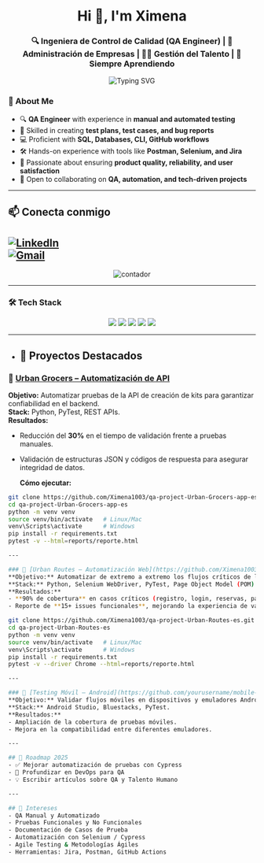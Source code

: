 
<!-- Banner o título -->
<h1 align="center">Hi 👋, I'm Ximena</h1>
<h3 align="center">🔍 Ingeniera de Control de Calidad (QA Engineer) | 💼 Administración de Empresas | 👩‍💻 Gestión del Talento | 🚀 Siempre Aprendiendo</h3>

<!-- Efecto de escritura -->
<p align="center">
  <img src="https://readme-typing-svg.herokuapp.com?font=Fira+Code&pause=1000&color=4D7DB6&center=true&vCenter=true&width=600&lines=QA+Engineer+in+progress;Testing+%26+Automation;SQL+%7C+Databases+%7C+CLI;Breaking+things+to+make+them+better+%F0%9F%9A%80" alt="Typing SVG" />
</p>


### 🌟 About Me  
- 🔍 **QA Engineer** with experience in **manual and automated testing**  
- 🧪 Skilled in creating **test plans, test cases, and bug reports**  
- 💻 Proficient with **SQL, Databases, CLI, GitHub workflows**  
- 🛠️ Hands-on experience with tools like **Postman, Selenium, and Jira**  
- 🎯 Passionate about ensuring **product quality, reliability, and user satisfaction**  
- 🤝 Open to collaborating on **QA, automation, and tech-driven projects**  

---

## 📫 Conecta conmigo
[![LinkedIn](https://img.shields.io/badge/LinkedIn-blue?logo=linkedin&logoColor=white)](https://www.linkedin.com/public-profile/settings?trk=d_flagship3_profile_self_view_public_profile)  
[![Gmail](https://img.shields.io/badge/Email-D14836?logo=gmail&logoColor=white)](mailto:ximenaarias1003@gmail.com)
---


<p align="center">
  <img src="https://komarev.com/ghpvc/?username=ximena1003&label=Profile%20views&color=0e75b6&style=flat" alt="contador" />
</p>

---


### 🛠️ Tech Stack  
<p align="center">
  <img src="https://img.shields.io/badge/-SQL-blue?style=for-the-badge&logo=postgresql&logoColor=white" />
  <img src="https://img.shields.io/badge/-Databases-green?style=for-the-badge&logo=mysql&logoColor=white" />
  <img src="https://img.shields.io/badge/-CLI-black?style=for-the-badge&logo=gnu-bash&logoColor=white" />
  <img src="https://img.shields.io/badge/-GitHub-lightgrey?style=for-the-badge&logo=github&logoColor=black" />
  <img src="https://img.shields.io/badge/-QA%20Testing-orange?style=for-the-badge&logo=testing-library&logoColor=white" />
</p>

---
- ## 🚀 Proyectos Destacados  

### 🔹 [Urban Grocers – Automatización de API](https://github.com/Ximena1003/qa-project-Urban-Grocers-app-es.git)  
**Objetivo:** Automatizar pruebas de la API de creación de kits para garantizar confiabilidad en el backend.  
**Stack:** Python, PyTest, REST APIs.  
**Resultados:**  
- Reducción del **30%** en el tiempo de validación frente a pruebas manuales.  
- Validación de estructuras JSON y códigos de respuesta para asegurar integridad de datos.

  **Cómo ejecutar:**  
```bash
git clone https://github.com/Ximena1003/qa-project-Urban-Grocers-app-es.git
cd qa-project-Urban-Grocers-app-es
python -m venv venv
source venv/bin/activate   # Linux/Mac
venv\Scripts\activate      # Windows
pip install -r requirements.txt
pytest -v --html=reports/reporte.html  

---

### 🔹 [Urban Routes – Automatización Web](https://github.com/Ximena1003/qa-project-Urban-Routes-es.git)  
**Objetivo:** Automatizar de extremo a extremo los flujos críticos de la aplicación web Urban Routes.  
**Stack:** Python, Selenium WebDriver, PyTest, Page Object Model (POM).  
**Resultados:**  
- **90% de cobertura** en casos críticos (registro, login, reservas, pagos).  
- Reporte de **15+ issues funcionales**, mejorando la experiencia de validación de rutas.

git clone https://github.com/Ximena1003/qa-project-Urban-Routes-es.git
cd qa-project-Urban-Routes-es
python -m venv venv
source venv/bin/activate   # Linux/Mac
venv\Scripts\activate      # Windows
pip install -r requirements.txt
pytest -v --driver Chrome --html=reports/reporte.html

---

### 🔹 [Testing Móvil – Android](https://github.com/yourusername/mobile-testing)  
**Objetivo:** Validar flujos móviles en dispositivos y emuladores Android.  
**Stack:** Android Studio, Bluestacks, PyTest.  
**Resultados:**  
- Ampliación de la cobertura de pruebas móviles.  
- Mejora en la compatibilidad entre diferentes emuladores.  

---

## 🎯 Roadmap 2025
- ✅ Mejorar automatización de pruebas con Cypress  
- 🔄 Profundizar en DevOps para QA  
- 💡 Escribir artículos sobre QA y Talento Humano  

---

## 🚀 Intereses  
- QA Manual y Automatizado  
- Pruebas Funcionales y No Funcionales  
- Documentación de Casos de Prueba  
- Automatización con Selenium / Cypress  
- Agile Testing & Metodologías Ágiles  
- Herramientas: Jira, Postman, GitHub Actions
